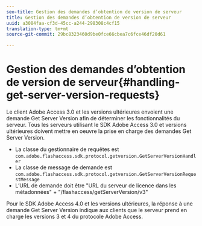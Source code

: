 ```yaml
---
seo-title: Gestion des demandes d’obtention de version de serveur
title: Gestion des demandes d’obtention de version de serveur
uuid: a3084faa-cf3d-45cc-a244-298308c4cf15
translation-type: tm+mt
source-git-commit: 29bc8323460d9be0fce66cbea7c6fce46df20d61

---
```



# Gestion des demandes d’obtention de version de serveur{#handling-get-server-version-requests}

Le client Adobe Access 3.0 et les versions ultérieures envoient une demande Get Server Version afin de déterminer les fonctionnalités du serveur. Tous les serveurs utilisant le SDK Adobe Access 3.0 et versions ultérieures doivent mettre en oeuvre la prise en charge des demandes Get Server Version.

* La classe du gestionnaire de requêtes est `com.adobe.flashaccess.sdk.protocol.getversion.GetServerVersionHandler`
* La classe de message de demande est `com.adobe.flashaccess.sdk.protocol.getversion.GetServerVersionRequestMessage`
* L’URL de demande doit être &quot;URL du serveur de licence dans les métadonnées&quot; + &quot;/flashaccess/getServerVersion/v3&quot;

Pour le SDK Adobe Access 4.0 et les versions ultérieures, la réponse à une demande Get Server Version indique aux clients que le serveur prend en charge les versions 3 et 4 du protocole Adobe Access.
